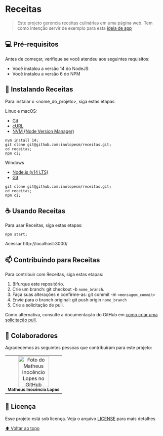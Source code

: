 # Receitas

> Este projeto gerencia receitas culinárias em uma página web. Tem como intenção servir de exemplo para esta [ideia de app](https://whimsical.com/receita-EkMAr5PbbTBx4BfbVrEtYL)

## 💻 Pré-requisitos

Antes de começar, verifique se você atendeu aos seguintes requisitos:

- Você instalou a versão 14 do NodeJS
- Você instalou a versão 6 do NPM

## 🚀 Instalando Receitas

Para instalar o <nome_do_projeto>, siga estas etapas:

Linux e macOS:

- [Git](https://git-scm.com/)
- [cURL](https://curl.se/)
- [NVM (Node Version Manager)](https://github.com/nvm-sh/nvm)

```
nvm install 14;
git clone git@github.com:inolopesm/receitas.git;
cd receitas;
npm ci;
```

Windows

- [Node.js (v14 LTS)](https://nodejs.org/)
- [Git](https://git-scm.com/)

```
git clone git@github.com:inolopesm/receitas.git;
cd receitas;
npm ci;
```

## ☕ Usando Receitas

Para usar Receitas, siga estas etapas:

```
npm start;
```

Acessar http://localhost:3000/

## 📫 Contribuindo para Receitas

Para contribuir com Receitas, siga estas etapas:

1. Bifurque este repositório.
2. Crie um branch: git checkout -b ```nome_branch```.
3. Faça suas alterações e confirme-as: git commit -m ```<mensagem_commit>```
4. Envie para o branch original: git push origin  ```nome_branch```
5. Crie a solicitação de pull.

Como alternativa, consulte a documentação do GitHub em [como criar uma solicitação pull](https://help.github.com/en/github/collaborating-with-issues-and-pull-requests/creating-a-pull-request).

## 🤝 Colaboradores

Agradecemos às seguintes pessoas que contribuíram para este projeto:

<table>
  <tr>
    <td align="center">
      <a href="#">
        <img src="https://avatars.githubusercontent.com/u/55152059" width="100px;" alt="Foto do Matheus Inocêncio Lopes no GitHub"/><br>
        <sub>
          <b>Matheus Inocêncio Lopes</b>
        </sub>
      </a>
    </td>
  </tr>
</table>

## 📝 Licença

Esse projeto está sob licença. Veja o arquivo [LICENSE](LICENSE.md) para mais detalhes.

[⬆️ Voltar ao topo](#receitas)
